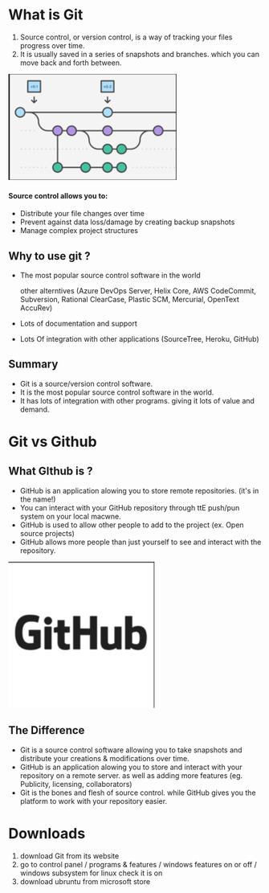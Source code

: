 # What is Git
1. Source control, or version control, is a way of
tracking your files progress over time.
2. It is usually saved in a series of snapshots and
branches. which you can move back and forth
between.

![hello](image.png) 

#### Source control allows you to:
* Distribute your file changes over time
* Prevent against data loss/damage by creating
backup snapshots
* Manage complex project structures

## Why to use git ?
* The most popular source control software in the
world 

    other alterntives (Azure DevOps Server, Helix Core, AWS CodeCommit, Subversion, Rational ClearCase, Plastic SCM, Mercurial, OpenText AccuRev)
* Lots of documentation and support
* Lots Of integration with other applications
(SourceTree, Heroku, GitHub)

## Summary
* Git is a source/version control software.
* It is the most popular source control software in
the world.
* It has lots of integration with other programs.
giving it lots of value and demand.

# Git vs Github

## What GIthub is ?
* GitHub is an application alowing you to store
remote repositories. (it's in the name!)
* You can interact with your GitHub repository through
ttE push/pun system on your local macwne.
* GitHub is used
to allow other people to add
to the project (ex. Open source projects)
* GitHub allows more people than just yourself to see
and interact with the repository.

![alt text](image-1.png)

## The Difference
* Git is a source control software allowing you to take
snapshots and distribute your creations &
modifications over time.
* GitHub is an application alowing you to store and
interact with your repository on a remote server. as
well as adding more features (eg. Publicity,
licensing, collaborators)
* Git is the bones and flesh of source control. while
GitHub gives you the platform to work with your
repository easier.

# Downloads
1. download Git from its website
2. go to control panel / programs & features / windows features on or off / windows subsystem for linux check it is on
3. download ubruntu from microsoft store
   